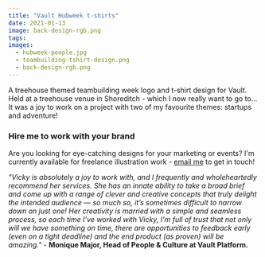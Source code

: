 ```yaml
---
title: "Vault Hubweek t-shirts"
date: 2021-01-13
image: back-design-rgb.png
tags:
images:
  - hubweek-people.jpg
  - teambuilding-tshirt-design.png
  - back-design-rgb.png
---
```


A treehouse themed teambuilding week logo and t-shirt design for Vault. Held at a treehouse venue in Shoreditch - which I now really want to go to... It was a joy to work on a project with two of my favourite themes: startups and adventure!

### Hire me to work with your brand
Are you looking for eye-catching designs for your marketing or events? I'm currently available for freelance illustration work - [email me](mailto:vicky@vickyhughes.co.uk) to get in touch!

*"Vicky is absolutely a joy to work with, and I frequently and wholeheartedly recommend her services. She has an innate ability to take a broad brief and come up with a range of clever and creative concepts that truly delight the intended audience — so much so, it’s sometimes difficult to narrow down on just one! Her creativity is married with a simple and seamless process, so each time I’ve worked with Vicky, I’m full of trust that not only will we have something on time, there are opportunities to feedback early (even on a tight deadline) and the end product (as proven) will be amazing."* - **Monique Major, Head of People & Culture at Vault Platform.**